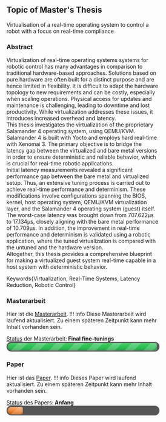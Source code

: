 ## Topic of Master's Thesis 
Virtualisation of a real-time operating system to control a robot with a focus on real-time compliance 

### Abstract 
Virtualization of real-time operating systems systems for robotic control has many advantages in comparison to traditional hardware-based approaches. Solutions based on pure hardware are often built for a distinct purpose and are hence limited in flexibility. It is difficult to adapt the hardware topology to new requirements and can be costly, especially when scaling operations. Physical access for updates and maintenance is challenging, leading to downtime and lost productivity. While virtualization addresses these issues, it introduces increased overhead and latency.  
This thesis investigates the virtualization of the proprietary Salamander 4 operating system, using QEMU/KVM. Salamander 4 is built with Yocto and employs hard real-time with Xenomai 3. The primary objective is to bridge the latency gap between the virtualized and bare metal versions in order to ensure deterministic and reliable behavior, which is crucial for real-time robotic applications.  
Initial latency measurements revealed a significant performance gap between the bare metal and virtualized setup. Thus, an extensive tuning process is carried out to achieve real-time performance and determinism. These modifications involve configurations spanning the BIOS, kernel, host operating system, QEMU/KVM virtualization layer, and the Salamander 4 operating system (guest) itself. The worst-case latency was brought down from 707.622μs to 17.134μs, closely aligning with the bare metal performance of 10.709μs. In addition, the improvement in real-time performance and determinism is validated using a robotic application, where the tuned virtualization is compared with the untuned and the hardware version.  
Altogether, this thesis provides a comprehensive blueprint for making a virtualized guest system real-time capable in a host system with deterministic behavior.  

Keywords{Virtualization, Real-Time Systems, Latency Reduction, Robotic Control}

### Masterarbeit 
Hier ist die [Masterarbeit](Masterarbeit_Robotik_Pamuk.pdf).
!!! info
    Diese Masterarbeit wird laufend aktualisiert. Zu einem späteren Zeitpunkt kann mehr Inhalt vorhanden sein.

<div id="page-wrapper">
  <div><a href="https://codepen.io/chriscoyier/pen/eYBOvJB">Status</a>
 der Masterarbeit:<b> Final fine-tunings</b> </div> 
  <div class="meter animate">
    <span style="width: 99%"><span></span></span>
  </div> 
  <!--<div class="meter orange nostripes">
    <span style="width: 33.3%"></span>
  </div>
  <div class="meter red">
    <span style="width: 80%"></span>
  </div>
  -->
</div>

<style>
.meter {
  box-sizing: content-box;
  height: 20px; /* Can be anything */
  position: relative;
  margin: 0; /* Just for demo spacing */
  background: #555;
  border-radius: 25px;
  padding: 3px;
  box-shadow: inset 0 -1px 1px rgba(255, 255, 255, 0.3);
}
.meter > span {
  display: block;
  height: 100%;
  border-top-right-radius: 8px;
  border-bottom-right-radius: 8px;
  border-top-left-radius: 20px;
  border-bottom-left-radius: 20px;
  background-color: rgb(43, 194, 83);
  background-image: linear-gradient(
    center bottom,
    rgb(43, 194, 83) 37%,
    rgb(84, 240, 84) 69%
  );
  box-shadow: inset 0 2px 9px rgba(255, 255, 255, 0.3),
    inset 0 -2px 6px rgba(0, 0, 0, 0.4);
  position: relative;
  overflow: hidden;
}
.meter > span:after,
.animate > span > span {
  content: "";
  position: absolute;
  top: 0;
  left: 0;
  bottom: 0;
  right: 0;
  background-image: linear-gradient(
    -45deg,
    rgba(255, 255, 255, 0.2) 25%,
    transparent 25%,
    transparent 50%,
    rgba(255, 255, 255, 0.2) 50%,
    rgba(255, 255, 255, 0.2) 75%,
    transparent 75%,
    transparent
  );
  z-index: 1;
  background-size: 50px 50px;
  animation: move 2s linear infinite;
  border-top-right-radius: 8px;
  border-bottom-right-radius: 8px;
  border-top-left-radius: 20px;
  border-bottom-left-radius: 20px;
  overflow: hidden;
}

.animate > span:after {
  display: none;
}

@keyframes move {
  0% {
    background-position: 0 0;
  }
  100% {
    background-position: 50px 50px;
  }
}

.orange > span {
  background-image: linear-gradient(#f1a165, #f36d0a);
}

.red > span {
  background-image: linear-gradient(#f0a3a3, #f42323);
}

.nostripes > span > span,
.nostripes > span::after {
  background-image: none;
}

#page-wrapper {
  width: auto;
  height: auto;
}
pre {
  background: #000;
  text-align: left;
  padding: 20px;
  margin: 0 auto 30px;
}
* {
  box-sizing: border-box;
}
</style>

<script>
    $(".meter > span").each(function () {
  $(this)
    .data("origWidth", $(this).width())
    .width(0)
    .animate(
      {
        width: $(this).data("origWidth")
      },
      1200
    );
});
</script>

### Paper
Hier ist das [Paper](Paper.pdf).
!!! info
    Dieses Paper wird laufend aktualisiert. Zu einem späteren Zeitpunkt kann mehr Inhalt vorhanden sein.

<div id="page-wrapper">
  <div><a href="https://codepen.io/chriscoyier/pen/eYBOvJB">Status</a>
 des Papers:<b> Anfang</b> </div> 
  <div class="meter orange animate">
    <span style="width: 10%"><span></span></span>
  </div> 
  <!--<div class="meter orange nostripes">
    <span style="width: 33.3%"></span>
  </div>
  <div class="meter red">
    <span style="width: 80%"></span>
  </div>
  -->
</div>

<style>
.meter {
  box-sizing: content-box;
  height: 20px; /* Can be anything */
  position: relative;
  margin: 0; /* Just for demo spacing */
  background: #555;
  border-radius: 25px;
  padding: 3px;
  box-shadow: inset 0 -1px 1px rgba(255, 255, 255, 0.3);
}
.meter > span {
  display: block;
  height: 100%;
  border-top-right-radius: 8px;
  border-bottom-right-radius: 8px;
  border-top-left-radius: 20px;
  border-bottom-left-radius: 20px;
  background-color: rgb(43, 194, 83);
  background-image: linear-gradient(
    center bottom,
    rgb(43, 194, 83) 37%,
    rgb(84, 240, 84) 69%
  );
  box-shadow: inset 0 2px 9px rgba(255, 255, 255, 0.3),
    inset 0 -2px 6px rgba(0, 0, 0, 0.4);
  position: relative;
  overflow: hidden;
}
.meter > span:after,
.animate > span > span {
  content: "";
  position: absolute;
  top: 0;
  left: 0;
  bottom: 0;
  right: 0;
  background-image: linear-gradient(
    -45deg,
    rgba(255, 255, 255, 0.2) 25%,
    transparent 25%,
    transparent 50%,
    rgba(255, 255, 255, 0.2) 50%,
    rgba(255, 255, 255, 0.2) 75%,
    transparent 75%,
    transparent
  );
  z-index: 1;
  background-size: 50px 50px;
  animation: move 2s linear infinite;
  border-top-right-radius: 8px;
  border-bottom-right-radius: 8px;
  border-top-left-radius: 20px;
  border-bottom-left-radius: 20px;
  overflow: hidden;
}

.animate > span:after {
  display: none;
}

@keyframes move {
  0% {
    background-position: 0 0;
  }
  100% {
    background-position: 50px 50px;
  }
}

.orange > span {
  background-image: linear-gradient(#f1a165, #f36d0a);
}

.red > span {
  background-image: linear-gradient(#f0a3a3, #f42323);
}

.nostripes > span > span,
.nostripes > span::after {
  background-image: none;
}

#page-wrapper {
  width: auto;
  height: auto;
}
pre {
  background: #000;
  text-align: left;
  padding: 20px;
  margin: 0 auto 30px;
}
* {
  box-sizing: border-box;
}
</style>

<script>
    $(".meter > span").each(function () {
  $(this)
    .data("origWidth", $(this).width())
    .width(0)
    .animate(
      {
        width: $(this).data("origWidth")
      },
      1200
    );
});
</script>

<!--
## Overview
| File       | Description |
|------------|-------|
| [BS Virtualisierungsprojekt.xlsx](general/BS%20Virtualisierungsprojekt.xlsx)   | Masterthesis progress |


## PDFs
| File       | Description |
|------------|-------|
| [MA_Pamuk.pdf](resources/pdfs/MA/MA_Pamuk.pdf)   | Masterthesis description  |
| [MA_guide.pdf](resources/pdfs/MA/MA_guide.pdf)   | Masterthesis writing guide |
| [MA_precision.pdf](resources/pdfs/MA/MA_precision.pdf)   | Master thesis Robotics degree precision  |
| [MA_deadlines.pdf](resources/pdfs/MA/MA_deadlines.pdf)   | Master thesis deadlines |
| [PCV 522.pdf](resources/pdfs/Sigmatek/PCV%20522.pdf)   | PCV 522 module handbook |
| [LasalClass2_eng.pdf](resources/pdfs/Sigmatek/LasalClass2/LasalClass2_eng.pdf)   | Lasal Class 2 documentation  |


## Markdown files
### General
| File       | Description |
|------------|-------|
| [protocol.md](general/protocol.md)   | Protocol of the process |
| [timeline.md](general/timeline.md)   | Timeline view of the process |
| [components.md](general/components.md)   | Components of the process |
| [documentations.md](general/documentations.md)   | Documentations |
| [checklist.md](general/checklist.md)   | Checklist of the process |

<hr>

### Workflow
| File       | Description |
|------------|-------|
| [useful.md](workflow/useful.md)   | Useful stuff in the process |
| [useful_notneeded.md](workflow/useful_notneeded.md)   | Useful stuff that is not needed in the process |
| [useful_links.md](workflow/useful_links.md)   | Useful stuff that is not needed in the process |
| [most_popular_paths.md](workflow/most_popular_paths.md)   | Most used paths in the process |
| [problem_solution.md](workflow/problem_solution.md)   | Fix Yocto build 0001.patch |
| [vscode.md](workflow/vscode.md)   | Stuff related to VSCode |
| [gitlfs.md](workflow/gitlfs.md)   | Setup gitlfs in repository |
| [gittutorial.md](workflow/gittutorial.md)   | GIT tutorial |

<hr>

### Sigmatek 
| File       | Description |
|------------|-------|
| [bash_commands.md](sigmatek/salamander4/bash_commands.md)   | How to set up for yocto build |
| [build_LRT.md](sigmatek/salamander4/build_LRT.md)   | How to build LRT - Salamander 3 Terminal |
| [build_with_yocto.md](sigmatek/salamander4/build_with_yocto.md)  | How to bitbake a yocto salamander-image |

<hr>

### Yocto 
| File       | Description |
|------------|-------|
| [after_bitbake.md](sigmatek/yocto/after_bitbake.md)   | Commands after bitbake |

<hr>

### Xenomai
| File       | Description |
|------------|-------|
| [xenomai-system-tools.md](sigmatek/xenomai/xenomai-system-tools.md)   | Xenomai System Tools |
| [latency.md](sigmatek/xenomai/latency.md)   | Xenomai: latency tool |
| [clocktest.md](sigmatek/xenomai/clocktest.md)   | Xenomai: clocktest tool |
| [switchtest.md](sigmatek/xenomai/switchtest.md)   | Xenomai: switchtest tool |

<hr>

### trace-cmd and kernelshark
| File       | Description |
|------------|-------|
| [info.md](sigmatek/trace-cmd/analysis/info.md)   | Info about trace-cmd |
| [kernelshark.md](sigmatek/trace-cmd/analysis/kernelshark.md)   | Kernelshark commands for host and guest |

<hr>
-->
<!--
### README 
| File       | Description |
|------------|-------|
| [README.md](README.md)   | README of the masterthesis |
| [README.md](sigmatek/trace-cmd/LTS/libtraceevent-1.8.2/README.md)   | README of libtraceevent |
| [README.md](sigmatek/trace-cmd/LTS/libtracefs-1.8.0/README.md)   | README of libtracefs |
| [README.md](sigmatek/trace-cmd/LTS/trace-cmd-libtracecmd-1.5.1/README.md)   | README of libtracecmd |
| [README.md](sigmatek/trace-cmd/LTS/trace-cmd-v3.2/README.md)   | README of trace-cmd |
-->
<!--

## Scripts
### Yocto
| File       | Description |
|------------|-------|
| [after_bitbake_1.sh](sigmatek/yocto/after_bitbake_1.sh)   | Script after bitbake 1 |
| [after_bitbake_2.sh](sigmatek/yocto/after_bitbake_2.sh)   | Script after bitbake 2 |


<hr>


### QEMU config
| File       | Description |
|------------|-------|
| [nmbridge.md](sigmatek/QEMU/nmbridge.md) | Steps to configure nmbridge  |
| [qemu_def_1default.sh](sigmatek/QEMU/qemu_def_1default.sh) | default qemu_def.sh  |
| [qemu_def_2nmbridge.sh](sigmatek/QEMU/qemu_def_2nmbridge.sh) | qemu_def.sh with nm bridge  |
| [qemu_def_3vsock.sh](sigmatek/QEMU/qemu_def_3vsock.sh) |qemu_def.sh with vsock |
| [qemu_def_4schedstats.sh](sigmatek/QEMU/qemu_def_4schedstats.sh) | qemu_def.sh with schedstats  |
| [qemu_def_5taskset.sh](sigmatek/QEMU/qemu_def_5taskset.sh) | qemu_def.sh with taskset  |
| [start_qemu.sh](sigmatek/QEMU/start_qemu.sh) | Script for starting QEMU |


<hr>


### Resources 
| File       | Description |
|------------|-------|
| [startup_console.sh](resources/scripts/startup_console.sh)   | Startup script for console |
| [startup_konsole.sh](resources/scripts/startup_konsole.sh)   | Startup script for konsole |


<hr>


### trace-cmd and kernelshark
| File       | Description |
|------------|-------|
| [start_kernelshark.sh](sigmatek/trace-cmd/analysis/taskset/start_kernelshark.sh)   | Script for starting kernelshark with host and guest trace.dat |
| [start_kernelshark_convert.sh](sigmatek/trace-cmd/analysis/start_kernelshark_convert.sh)   | Script for starting kernelshark with converted v6 host and guest trace.dat |


## Python
| File       | Description |
|------------|-------|
| [kvm_exit_number.py](sigmatek/trace-cmd/analysis/default/kvm_exit_default_number.py)   | Count kvm_exit events default  |
| [kvm_exit_number.py](sigmatek/trace-cmd/analysis/taskset/kvm_exit_taskset_number.py)   | Count kvm_exit events taskset |
| [max_latency_no_taskset.py](sigmatek/xenomai/max_latency_default/max_latency_default.py)             | Plot latency of Slamander 4 QEMU with no taskset  |
| [max_latency_taskset.py](sigmatek/xenomai/max_latency_taskset/max_latency_taskset.py)                   | Plot latency of Slamander 4 QEMU with taskset  |
| [max_latency_hardware.py](sigmatek/xenomai/max_latency_hardware/max_latency_hardware.py)                   | Plot latency of Slamander 4 hardware  |
| [print_numbers.py](sigmatek/xenomai/print_numbers.py)                       | Print numbers of specified range  |
| [search_for_x.py](resources/kernel/search_for_x.py)                         | Search for lines that contain x |
| [compare_2_files.py](resources/kernel/compare_2_files.py)                   | Compare two config files line by line  |


## GIT
### Sigmatek
| File                                       | Description            |
|--------------------------------------------|------------------------|
| <a href="https://git.sigmatek.at/SIG_SW_BS/salamander/LRT" target="_blank">LRT.git</a>                     | LRT.git                |
| <a href="https://git.sigmatek.at/SIG_SW_BS/salamander/SalamanderTools.git" target="_blank">SalamanderTools.git</a> | SalamanderTools.git    |
| <a href="https://git.sigmatek.at/SIG_SW_BS/salamander/u-boot.git" target="_blank">u-boot.git</a>            | u-boot.git             |
| <a href="https://git.sigmatek.at/SIG_SW_BS/salamander/ipipe.git" target="_blank">ipipe.git</a>             | ipipe.git              |
| <a href="https://git.sigmatek.at/SIG_SW_BS/salamander/xenomai" target="_blank">xenomai</a>                | xenomai                |
| <a href="https://git.sigmatek.at/SIG_SW_BS/salamander/yocto4/salamander.git" target="_blank">salamander.git</a>  | salamander.git         |

<hr>

### trace-cmd and kernelshark
| File       | Description |
|------------|-------|
| <a href="https://git.kernel.org/pub/scm/utils/trace-cmd/kernel-shark.git/" target="_blank">kernel-shark</a>  | kernel-shark git|
| <a href="https://git.kernel.org/pub/scm/libs/libtrace/libtraceevent.git/" target="_blank">libtraceevent</a>  | libtraceevent git|
| <a href="https://git.kernel.org/pub/scm/libs/libtrace/libtracefs.git/" target="_blank">libtracefs</a>  | libtracefs git|
| <a href="https://git.kernel.org/pub/scm/utils/trace-cmd/trace-cmd.git/" target="_blank">trace-cmd</a>  | trace-cmd git |
-->